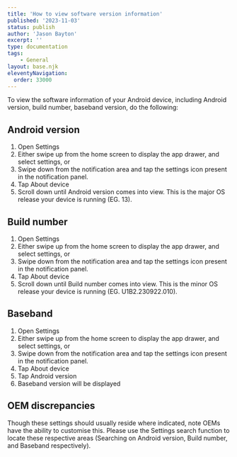 ```yaml
---
title: 'How to view software version information'
published: '2023-11-03'
status: publish
author: 'Jason Bayton'
excerpt: ''
type: documentation
tags: 
    - General
layout: base.njk
eleventyNavigation:
  order: 33000
---
```

To view the software information of your Android device, including Android version, build number, baseband version, do the following:

## Android version

1. Open Settings
  1. Either swipe up from the home screen to display the app drawer, and select settings, or
  2. Swipe down from the notification area and tap the settings icon present in the notification panel.
2. Tap About device
3. Scroll down until Android version comes into view. This is the major OS release your device is running (EG. 13).

## Build number

1. Open Settings
  1. Either swipe up from the home screen to display the app drawer, and select settings, or
  2. Swipe down from the notification area and tap the settings icon present in the notification panel.
2. Tap About device
3. Scroll down until Build number comes into view. This is the minor OS release your device is running (EG. U1B2.230922.010).

## Baseband

1. Open Settings
  1. Either swipe up from the home screen to display the app drawer, and select settings, or
  2. Swipe down from the notification area and tap the settings icon present in the notification panel.
2. Tap About device
3. Tap Android version
4. Baseband version will be displayed

## OEM discrepancies

Though these settings should usually reside where indicated, note OEMs have the ability to customise this. Please use the Settings search function to locate these respective areas (Searching on Android version, Build number, and Baseband respectively).